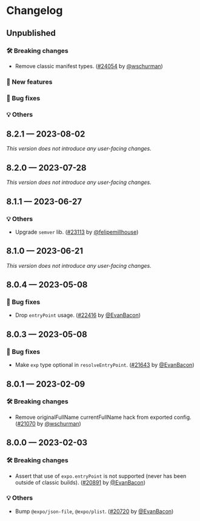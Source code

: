 # Changelog

## Unpublished

### 🛠 Breaking changes

- Remove classic manifest types. ([#24054](https://github.com/expo/expo/pull/24054) by [@wschurman](https://github.com/wschurman))

### 🎉 New features

### 🐛 Bug fixes

### 💡 Others

## 8.2.1 — 2023-08-02

_This version does not introduce any user-facing changes._

## 8.2.0 — 2023-07-28

_This version does not introduce any user-facing changes._

## 8.1.1 — 2023-06-27

### 💡 Others

- Upgrade `semver` lib. ([#23113](https://github.com/expo/expo/pull/23113) by [@felipemillhouse](https://github.com/felipemillhouse))

## 8.1.0 — 2023-06-21

_This version does not introduce any user-facing changes._

## 8.0.4 — 2023-05-08

### 🐛 Bug fixes

- Drop `entryPoint` usage. ([#22416](https://github.com/expo/expo/pull/22416) by [@EvanBacon](https://github.com/EvanBacon))

## 8.0.3 — 2023-05-08

### 🐛 Bug fixes

- Make `exp` type optional in `resolveEntryPoint`. ([#21643](https://github.com/expo/expo/pull/21643) by [@EvanBacon](https://github.com/EvanBacon))

## 8.0.1 — 2023-02-09

### 🛠 Breaking changes

- Remove originalFullName currentFullName hack from exported config. ([#21070](https://github.com/expo/expo/pull/21070) by [@wschurman](https://github.com/wschurman))

## 8.0.0 — 2023-02-03

### 🛠 Breaking changes

- Assert that use of `expo.entryPoint` is not supported (never has been outside of classic builds). ([#20891](https://github.com/expo/expo/pull/20891) by [@EvanBacon](https://github.com/EvanBacon))

### 💡 Others

- Bump `@expo/json-file`, `@expo/plist`. ([#20720](https://github.com/expo/expo/pull/20720) by [@EvanBacon](https://github.com/EvanBacon))
